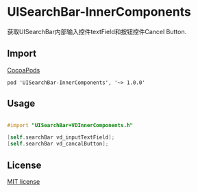 # UISearchBar-InnerComponents
获取UISearchBar内部输入控件textField和按钮控件Cancel Button.

## Import
[CocoaPods](http://cocoapods.org)

`pod 'UISearchBar-InnerComponents', '~> 1.0.0'`

## Usage
```objective-c

#import "UISearchBar+VDInnerComponents.h"

[self.searchBar vd_inputTextField];
[self.searchBar vd_cancalButton];

```
## License

[MIT license](LICENSE)
